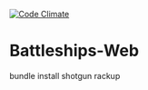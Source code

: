 [![Code Climate](https://codeclimate.com/github/katebeavis/Battleships-Web/badges/gpa.svg)](https://codeclimate.com/github/katebeavis/Battleships-Web)
# Battleships-Web
bundle install
shotgun
rackup
